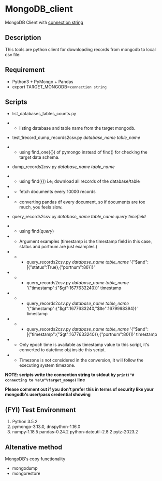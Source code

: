 # MongoDB_client

MongoDB Client with [connection string](https://www.mongodb.com/docs/manual/reference/connection-string/)

## Description
This tools are python client for downloading records from mongodb to local csv file. 

## Requirement

- Python3 + PyMongo + Pandas 
- export TARGET_MONGODB=`connection string`

## Scripts

- list_databases_tables_counts.py
- - listing database and table name from the target mongodb.
- test_1record_dump_records2csv.py *database_name* *table_name*
- - using find_one({}) of pymongo instead of find() for checking the target data schema.


- dump_records2csv.py *database_name* *table_name*
- - using find({}) i.e; download all records of the database/table
- - fetch documents every 10000 records
- - converting pandas df every document, so if documents are too much, you feels slow.


- query_records2csv.py *database_name* *table_name* *query* *timefield*
- - using find(*query*)
- - Argument examples (timestamp is the timestamp field in this case, status and portnum are just examples.)
- - - query_records2csv.py *database_name* *table_name* '{"$and":[{"status":True},{"portnum":80}]}'
- - - query_records2csv.py *database_name* *table_name* '{"timestamp":{"$gt":1677633240}}' timestamp
- - - query_records2csv.py *database_name* *table_name* '{"timestamp":{"$gt":1677633240,"$lte":1679968394}}' timestamp
- - - query_records2csv.py *database_name* *table_name* '{"$and":[{"timestamp":{"$gt":1677633240}},{"portnum":80}]}' timestamp
- - Only epoch time is available as timestamp value to this script, it's converted to datetime obj inside this script.
- - Timezone is not considered in the conversion, it will follow the executing system timezone.

**NOTE: scripts write the connection string to stdout by `print("# connecting to %s\n"%target_mongo)` line**

**Please comment out if you don't prefer this in terms of security like your mongodb's user/pass credential showing**

## (FYI) Test Environment
1. Python 3.5.2
2. pymongo-3.13.0, dnspython-1.16.0
3. numpy-1.18.5 pandas-0.24.2 python-dateutil-2.8.2 pytz-2023.2

## Altenative method
MongoDB's copy functionality
- mongodump
- mongorestore
